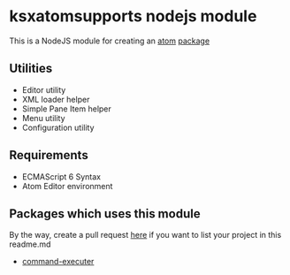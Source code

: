 
# ksxatomsupports nodejs module

This is a NodeJS module for creating an [atom](https://atom.io) [package](https://atom.io/packages)

## Utilities
 - Editor utility
 - XML loader helper
 - Simple Pane Item helper
 - Menu utility
 - Configuration utility

## Requirements
 - ECMAScript 6 Syntax
 - Atom Editor environment

## Packages which uses this module
By the way, create a pull request [here](https://github.com/ksxnodemodules/ksxatomsupports/blob/master/readme.md) if you want to list your project in this readme.md
 - [command-executer](https://github.com/ksxatompackages/cmd-exec.git)
